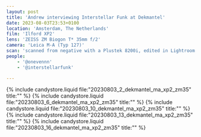 ```yaml
---
layout: post
title: 'Andrew interviewing Interstellar Funk at Dekmantel'
date: 2023-08-03T23:53+0100
location: 'Amsterdam, The Netherlands'
film: 'Ilford XP2'
lens: 'ZEISS ZM Biogon T* 35mm f/2'
camera: 'Leica M-A (Typ 127)'
scan: 'scanned from negative with a Plustek 8200i, edited in Lightroom'
people: 
    - '@onevennn'
    - '@interstellarfunk'

---
```


{% include candystore.liquid file:"20230803_2_dekmantel_ma_xp2_zm35" title:"" %}
{% include candystore.liquid file:"20230803_6_dekmantel_ma_xp2_zm35" title:"" %}
{% include candystore.liquid file:"20230803_10_dekmantel_ma_xp2_zm35" title:"" %}
{% include candystore.liquid file:"20230803_13_dekmantel_ma_xp2_zm35" title:"" %}
{% include candystore.liquid file:"20230803_16_dekmantel_ma_xp2_zm35" title:"" %}